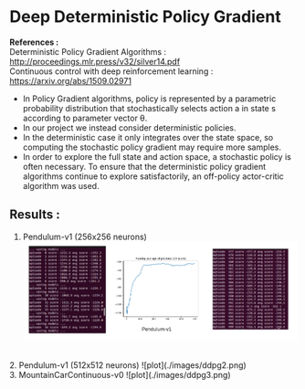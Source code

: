 # Deep Deterministic Policy Gradient
<b> References : </b> 
<br> Deterministic Policy Gradient Algorithms : http://proceedings.mlr.press/v32/silver14.pdf
<br> Continuous control with deep reinforcement learning : https://arxiv.org/abs/1509.02971

<ul>
  <li> In Policy Gradient algorithms, policy is represented by a parametric probability distribution that stochastically selects action a in state s according to parameter vector θ.
  <li> In our project we instead consider deterministic policies.
  <li> In the deterministic case it only integrates over the state space, so computing the stochastic policy gradient may require more samples.
  <li> In order to explore the full state and action space, a stochastic policy is often necessary. To ensure that the deterministic policy gradient algorithms continue to explore satisfactorily, an off-policy actor-critic algorithm was used.
</ul>

## Results : 
1. Pendulum-v1 (256x256 neurons)
![plot](./images/ddpg1.png)
<br>
2. Pendulum-v1 (512x512 neurons) 
![plot](./images/ddpg2.png)
<br>
3. MountainCarContinuous-v0 
![plot](./images/ddpg3.png)
